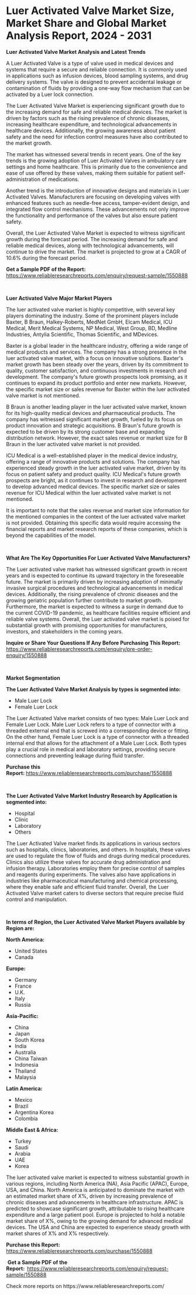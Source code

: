 <p><h1>Luer Activated Valve Market Size, Market Share and Global Market Analysis Report, 2024 - 2031</h1></p><p><strong>Luer Activated Valve Market Analysis and Latest Trends</strong></p>
<p><p>A Luer Activated Valve is a type of valve used in medical devices and systems that require a secure and reliable connection. It is commonly used in applications such as infusion devices, blood sampling systems, and drug delivery systems. The valve is designed to prevent accidental leakage or contamination of fluids by providing a one-way flow mechanism that can be activated by a Luer lock connection.</p><p>The Luer Activated Valve Market is experiencing significant growth due to the increasing demand for safe and reliable medical devices. The market is driven by factors such as the rising prevalence of chronic diseases, increasing healthcare expenditure, and technological advancements in healthcare devices. Additionally, the growing awareness about patient safety and the need for infection control measures have also contributed to the market growth.</p><p>The market has witnessed several trends in recent years. One of the key trends is the growing adoption of Luer Activated Valves in ambulatory care settings and home healthcare. This is primarily due to the convenience and ease of use offered by these valves, making them suitable for patient self-administration of medications.</p><p>Another trend is the introduction of innovative designs and materials in Luer Activated Valves. Manufacturers are focusing on developing valves with enhanced features such as needle-free access, tamper-evident design, and integrated flow control mechanisms. These advancements not only improve the functionality and performance of the valves but also ensure patient safety.</p><p>Overall, the Luer Activated Valve Market is expected to witness significant growth during the forecast period. The increasing demand for safe and reliable medical devices, along with technological advancements, will continue to drive the market. The market is projected to grow at a CAGR of 10.6% during the forecast period.</p></p>
<p><strong>Get a Sample PDF of the Report:&nbsp;</strong> <a href="https://www.reliableresearchreports.com/enquiry/request-sample/1550888">https://www.reliableresearchreports.com/enquiry/request-sample/1550888</a></p>
<p>&nbsp;</p>
<p><strong>Luer Activated Valve Major Market Players</strong></p>
<p><p>The luer activated valve market is highly competitive, with several key players dominating the industry. Some of the prominent players include Baxter, B Braun, Halkey-Roberts, MedNet GmbH, Elcam Medical, ICU Medical, Merit Medical Systems, NP Medical, West Group, BD, Medline Industries, Antylia Scientific, Thomas Scientific, and MDevices. </p><p>Baxter is a global leader in the healthcare industry, offering a wide range of medical products and services. The company has a strong presence in the luer activated valve market, with a focus on innovative solutions. Baxter's market growth has been steady over the years, driven by its commitment to quality, customer satisfaction, and continuous investments in research and development. The company's future growth prospects look promising, as it continues to expand its product portfolio and enter new markets. However, the specific market size or sales revenue for Baxter within the luer activated valve market is not mentioned.</p><p>B Braun is another leading player in the luer activated valve market, known for its high-quality medical devices and pharmaceutical products. The company has witnessed significant market growth, fueled by its focus on product innovation and strategic acquisitions. B Braun's future growth is expected to be driven by its strong customer base and expanding distribution network. However, the exact sales revenue or market size for B Braun in the luer activated valve market is not provided.</p><p>ICU Medical is a well-established player in the medical device industry, offering a range of innovative products and solutions. The company has experienced steady growth in the luer activated valve market, driven by its focus on patient safety and product quality. ICU Medical's future growth prospects are bright, as it continues to invest in research and development to develop advanced medical devices. The specific market size or sales revenue for ICU Medical within the luer activated valve market is not mentioned.</p><p>It is important to note that the sales revenue and market size information for the mentioned companies in the context of the luer activated valve market is not provided. Obtaining this specific data would require accessing the financial reports and market research reports of these companies, which is beyond the capabilities of the  model.</p></p>
<p>&nbsp;</p>
<p><strong>What Are The Key Opportunities For Luer Activated Valve Manufacturers?</strong></p>
<p><p>The Luer activated valve market has witnessed significant growth in recent years and is expected to continue its upward trajectory in the foreseeable future. The market is primarily driven by increasing adoption of minimally invasive surgical procedures and technological advancements in medical devices. Additionally, the rising prevalence of chronic diseases and the growing geriatric population further contribute to market growth. Furthermore, the market is expected to witness a surge in demand due to the current COVID-19 pandemic, as healthcare facilities require efficient and reliable valve systems. Overall, the Luer activated valve market is poised for substantial growth with promising opportunities for manufacturers, investors, and stakeholders in the coming years.</p></p>
<p><strong>Inquire or Share Your Questions If Any Before Purchasing This Report:</strong> <a href="https://www.reliableresearchreports.com/enquiry/pre-order-enquiry/1550888">https://www.reliableresearchreports.com/enquiry/pre-order-enquiry/1550888</a></p>
<p>&nbsp;</p>
<p><strong>Market Segmentation</strong></p>
<p><strong>The Luer Activated Valve Market Analysis by types is segmented into:</strong></p>
<p><ul><li>Male Luer Lock</li><li>Female Luer Lock</li></ul></p>
<p><p>The Luer Activated Valve market consists of two types: Male Luer Lock and Female Luer Lock. Male Luer Lock refers to a type of connector with a threaded external end that is screwed into a corresponding device or fitting. On the other hand, Female Luer Lock is a type of connector with a threaded internal end that allows for the attachment of a Male Luer Lock. Both types play a crucial role in medical and laboratory settings, providing secure connections and preventing leakage during fluid transfer.</p></p>
<p><strong>Purchase this Report:&nbsp;</strong><a href="https://www.reliableresearchreports.com/purchase/1550888">https://www.reliableresearchreports.com/purchase/1550888</a></p>
<p>&nbsp;</p>
<p><strong>The Luer Activated Valve Market Industry Research by Application is segmented into:</strong></p>
<p><ul><li>Hospital</li><li>Clinic</li><li>Laboratory</li><li>Others</li></ul></p>
<p><p>The Luer Activated Valve market finds its applications in various sectors such as hospitals, clinics, laboratories, and others. In hospitals, these valves are used to regulate the flow of fluids and drugs during medical procedures. Clinics also utilize these valves for accurate drug administration and infusion therapy. Laboratories employ them for precise control of samples and reagents during experiments. The valves also have applications in industries like pharmaceutical manufacturing and chemical processing, where they enable safe and efficient fluid transfer. Overall, the Luer Activated Valve market caters to diverse sectors that require precise fluid control and manipulation.</p></p>
<p>&nbsp;</p>
<p><strong>In terms of Region, the Luer Activated Valve Market Players available by Region are:</strong></p>
<p>
    <p> <strong> North America: </strong>
        <ul>
            <li>United States</li>
            <li>Canada</li>
        </ul>
        </p> 
    <p> <strong> Europe: </strong>
        <ul>
            <li>Germany</li>
            <li>France</li>
            <li>U.K.</li>
            <li>Italy</li>
            <li>Russia</li>
        </ul>
        </p> 
    <p> <strong> Asia-Pacific: </strong>
        <ul>
            <li>China</li>
            <li>Japan</li>
            <li>South Korea</li>
            <li>India</li>
            <li>Australia</li>
            <li>China Taiwan</li>
            <li>Indonesia</li>
            <li>Thailand</li>
            <li>Malaysia</li>
        </ul>
        </p> 
    <p> <strong> Latin America: </strong>
        <ul>
            <li>Mexico</li>
            <li>Brazil</li>
            <li>Argentina Korea</li>
            <li>Colombia</li>
        </ul>
        </p> 
    <p> <strong> Middle East & Africa: </strong>
        <ul>
            <li>Turkey</li>
            <li>Saudi</li>
            <li>Arabia</li>
            <li>UAE</li>
            <li>Korea</li>
        </ul>
    </p>
    </p>
<p><p>The luer activated valve market is expected to witness substantial growth in various regions, including North America (NA), Asia Pacific (APAC), Europe, USA, and China. North America is anticipated to dominate the market with an estimated market share of X%, driven by increasing prevalence of chronic diseases and advancements in healthcare infrastructure. APAC is predicted to showcase significant growth, attributable to rising healthcare expenditure and a large patient pool. Europe is projected to hold a notable market share of X%, owing to the growing demand for advanced medical devices. The USA and China are expected to experience steady growth with market shares of X% and X% respectively.</p></p>
<p><strong>Purchase this Report: </strong><a href="https://www.reliableresearchreports.com/purchase/1550888">https://www.reliableresearchreports.com/purchase/1550888</a></p>
<p>&nbsp;<strong>Get a Sample PDF of the Report:&nbsp;&nbsp;</strong><a href="https://www.reliableresearchreports.com/enquiry/request-sample/1550888">https://www.reliableresearchreports.com/enquiry/request-sample/1550888</a></p>
<p><strong></strong></p>
<p>Check more reports on https://www.reliableresearchreports.com/</p>